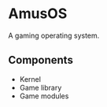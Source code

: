 AmusOS
======

A gaming operating system.

Components
----------

 * Kernel
 * Game library
 * Game modules
